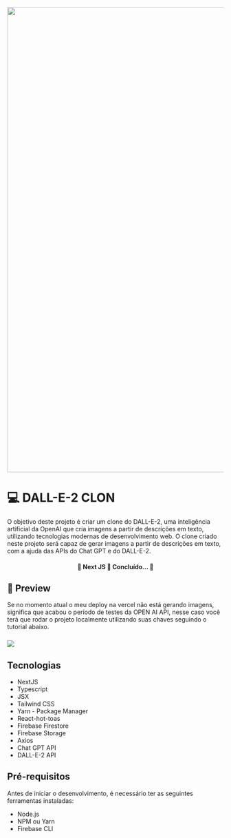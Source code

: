 <img src = "https://firebasestorage.googleapis.com/v0/b/dall-e-2-clon.appspot.com/o/images%2FDALL-E-2%20CLON.png?alt=media&token=edde4719-a5e1-4671-b122-dbda487a8992" width="1080px">

# 💻 DALL-E-2 CLON

<p>O objetivo deste projeto é criar um clone do DALL-E-2, uma inteligência artificial da OpenAI que cria imagens a partir de descrições em texto, utilizando tecnologias modernas de desenvolvimento web. O clone criado neste projeto será capaz de gerar imagens a partir de descrições em texto, com a ajuda das APIs do Chat GPT e do DALL-E-2.
</p>

<h4 align="center"> 
	🚧  Next JS  🚀 Concluído...  🚧
</h4>

## 🎨 Preview

<p>
    Se no momento atual o meu deploy na vercel não está gerando imagens, significa que acabou o período de testes da OPEN AI API, nesse caso você terá que rodar o projeto localmente utilizando suas chaves seguindo o tutorial abaixo.
</p>

### [<img src="https://img.shields.io/static/v1?label=acessar preview&message=Vercel&color=7159c1&style=for-the-badge&logo=ghost"/>](https://my-portfolio-nine-zeta-94.vercel.app/#hero)

## Tecnologias

- NextJS
- Typescript
- JSX
- Tailwind CSS
- Yarn - Package Manager
- React-hot-toas
- Firebase Firestore
- Firebase Storage
- Axios
- Chat GPT API
- DALL-E-2 API

## Pré-requisitos

Antes de iniciar o desenvolvimento, é necessário ter as seguintes ferramentas instaladas:

- Node.js
- NPM ou Yarn
- Firebase CLI
